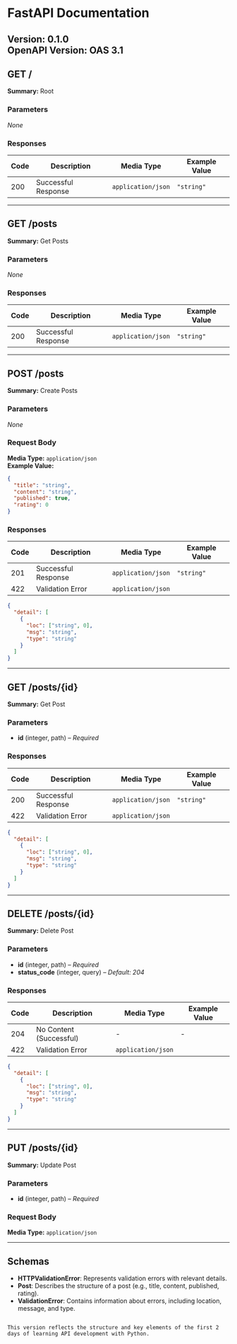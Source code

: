 
# FastAPI Documentation

**Version:** 0.1.0  
**OpenAPI Version:** OAS 3.1  
---

## GET /
**Summary:** Root

### Parameters  
_None_

### Responses  
| Code | Description            | Media Type        | Example Value |  
|------|------------------------|-------------------|---------------|  
| 200  | Successful Response    | `application/json` | `"string"`     |

---

## GET /posts
**Summary:** Get Posts

### Parameters  
_None_

### Responses  
| Code | Description            | Media Type        | Example Value |  
|------|------------------------|-------------------|---------------|  
| 200  | Successful Response    | `application/json` | `"string"`     |

---

## POST /posts
**Summary:** Create Posts

### Parameters  
_None_

### Request Body  
**Media Type:** `application/json`  
**Example Value:**
```json
{
  "title": "string",
  "content": "string",
  "published": true,
  "rating": 0
}
```

### Responses  
| Code | Description            | Media Type        | Example Value |  
|------|------------------------|-------------------|---------------|  
| 201  | Successful Response    | `application/json` | `"string"`     |  
| 422  | Validation Error       | `application/json` |  
```json
{
  "detail": [
    {
      "loc": ["string", 0],
      "msg": "string",
      "type": "string"
    }
  ]
}
```

---

## GET /posts/{id}
**Summary:** Get Post

### Parameters  
- **id** (integer, path) – *Required*

### Responses  
| Code | Description            | Media Type        | Example Value |  
|------|------------------------|-------------------|---------------|  
| 200  | Successful Response    | `application/json` | `"string"`     |  
| 422  | Validation Error       | `application/json` |  
```json
{
  "detail": [
    {
      "loc": ["string", 0],
      "msg": "string",
      "type": "string"
    }
  ]
}
```

---

## DELETE /posts/{id}
**Summary:** Delete Post

### Parameters  
- **id** (integer, path) – *Required*  
- **status_code** (integer, query) – *Default: 204*

### Responses  
| Code | Description            | Media Type        | Example Value |  
|------|------------------------|-------------------|---------------|  
| 204  | No Content (Successful)| -                 | -             |  
| 422  | Validation Error       | `application/json` |  
```json
{
  "detail": [
    {
      "loc": ["string", 0],
      "msg": "string",
      "type": "string"
    }
  ]
}
```

---

## PUT /posts/{id}
**Summary:** Update Post

### Parameters  
- **id** (integer, path) – *Required*

### Request Body  
**Media Type:** `application/json`

---

## Schemas
- **HTTPValidationError**: Represents validation errors with relevant details.
- **Post**: Describes the structure of a post (e.g., title, content, published, rating).
- **ValidationError**: Contains information about errors, including location, message, and type.
```

This version reflects the structure and key elements of the first 2 days of learning API development with Python.